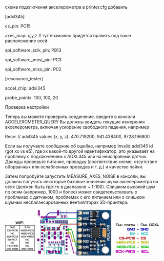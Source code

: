 схема подключения акселерометра
в printer.cfg добавить

[adxl345]

cs_pin: PC15

axes_map: x,y,z # тут возможно придется править под ваше расположение осей

spi_software_sclk_pin: PB13

spi_software_mosi_pin: PC3

spi_software_miso_pin: PC2

[resonance_tester]

accel_chip: adxl345

probe_points:
  100, 100, 20


Проверка настройки

Теперь вы можете проверить соединение.
 введите в консоли ACCELEROMETER_QUERY
Вы должны увидеть текущие измерения акселерометра, включая ускорение свободного падения, например

Recv: // adxl345 values (x, y, z): 470.719200, 941.438400, 9728.196800

Если вы получаете сообщение об ошибке, например Invalid adxl345 id (got xx vs e5), где xx какой-то другой идентификатор, это указывает на проблему с подключением к ADXL345 или на неисправный датчик. Дважды проверьте питание, проводку (соответствие схеме, отсутствие оборванных или ослабленных проводов и т. д.) и качество пайки. 

Затем попробуйте запустить MEASURE_AXES_NOISE в консоли, вы должны получить некоторые базовые значения шума акселерометра на осях (должен быть где-то в диапазоне ~ 1-100). Слишком высокий шум по осям (например, 1000 и более) может свидетельствовать о проблемах с датчиком, проблемах с его питанием или о слишком шумных несбалансированных вентиляторах 3D-принтера.



![adxl345](adxl345.jpg)

